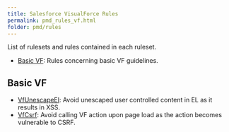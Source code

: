 ```yaml
---
title: Salesforce VisualForce Rules
permalink: pmd_rules_vf.html
folder: pmd/rules
---
```

List of rulesets and rules contained in each ruleset.

*   [Basic VF](pmd_rules_vf_security.html): Rules concerning basic VF guidelines.

## Basic VF
*   [VfUnescapeEl](pmd_rules_vf_security.html#vfunescapeel): Avoid unescaped user controlled content in EL as it results in XSS.
*   [VfCsrf](pmd_rules_vf_security.html#vfcsrf): Avoid calling VF action upon page load as the action becomes vulnerable to CSRF.

